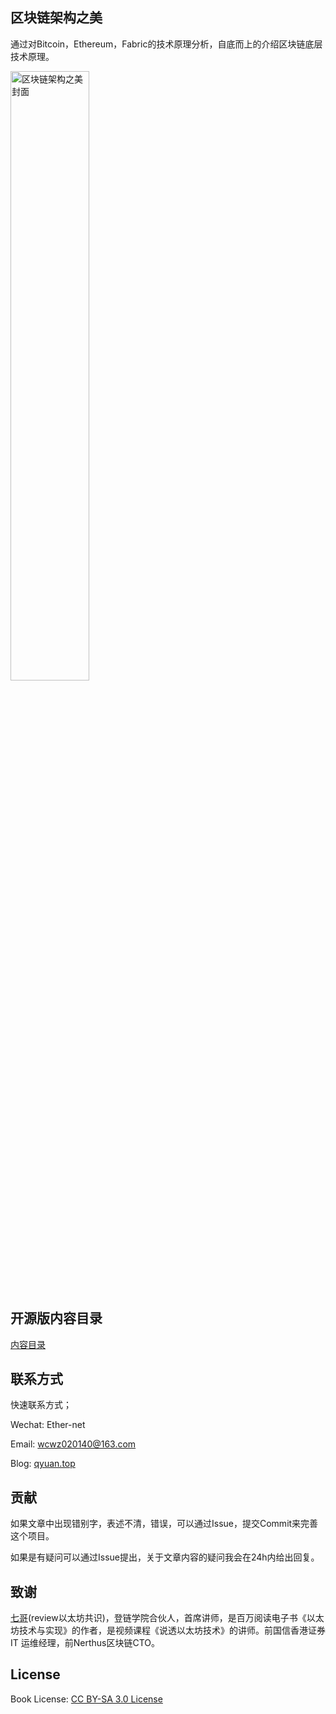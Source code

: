 ## 区块链架构之美

通过对Bitcoin，Ethereum，Fabric的技术原理分析，自底而上的介绍区块链底层技术原理。

<img src="https://github.com/Ice-Storm/structure-and-interpretation-of-blockchain/blob/master/img/WechatIMG294.png?raw=true" width="50%" alt="区块链架构之美封面"/>


## 开源版内容目录

[内容目录](https://github.com/Ice-Storm/structure-and-interpretation-of-blockchain/blob/master/preface.md)

## 联系方式

快速联系方式；

Wechat: Ether-net

Email:  wcwz020140@163.com

Blog: [qyuan.top](http://qyuan.top/)

## 贡献

如果文章中出现错别字，表述不清，错误，可以通过Issue，提交Commit来完善这个项目。

如果是有疑问可以通过Issue提出，关于文章内容的疑问我会在24h内给出回复。

## 致谢
[七哥](https://github.com/ysqi)(review以太坊共识)，登链学院合伙人，首席讲师，是百万阅读电子书《以太坊技术与实现》的作者，是视频课程《说透以太坊技术》的讲师。前国信香港证券 IT 运维经理，前Nerthus区块链CTO。

## License
Book License: [CC BY-SA 3.0 License](http://creativecommons.org/licenses/by-sa/3.0/)

